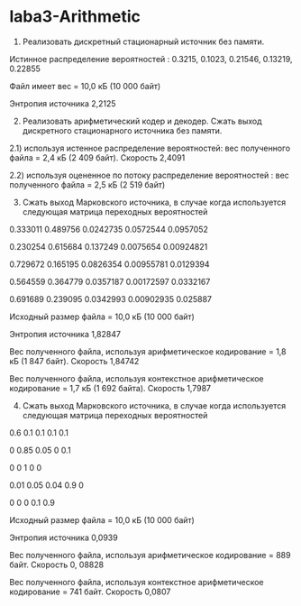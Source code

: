 # laba3-Arithmetic

1. Реализовать дискретный стационарный источник без памяти.

Истинное распределение вероятностей : 0.3215, 0.1023, 0.21546, 0.13219, 0.22855

Файл имеет вес = 10,0 кБ (10 000 байт)

Энтропия источника 2,2125

2. Реализовать арифметический кодер и декодер. Сжать выход дискретного стационарного источника без памяти.

2.1) используя истенное распределение вероятностей: вес полученного файла = 2,4 кБ (2 409 байт). Скорость 2,4091

2.2) используя оцененное по потоку распределение вероятностей : вес полученного файла = 2,5 кБ (2 519 байт)

3. Сжать выход Марковского источника, в случае когда используется следующая матрица переходных вероятностей

0.333011 0.489756 0.0242735 0.0572544 0.0957052

0.230254 0.615684 0.137249 0.0075654 0.00924821

0.729672 0.165195 0.0826354 0.00955781 0.0129394

0.564559 0.364779 0.0357187 0.00172597 0.0332167

0.691689 0.239095 0.0342993 0.00902935 0.025887 

Исходный размер файла = 10,0 кБ (10 000 байт)

Энтропия источника 1,82847

Вес полученного файла, используя арифметическое кодирование = 1,8 кБ (1 847 байт). Скорость 1,84742

Вес полученного файла, используя контекстное арифметическое кодирование = 1,7 кБ (1 692 байта). Скорость 1,7987

4. Сжать выход Марковского источника, в случае когда используется следующая матрица переходных вероятностей

0.6 0.1 0.1 0.1 0.1

0 0.85 0.05 0 0.1

0 0 1 0 0

0.01 0.05 0.04 0.9 0

0 0 0 0.1 0.9 

Исходный размер файла = 10,0 кБ (10 000 байт)

Энтропия источника 0,0939

Вес полученного файла, используя арифметическое кодирование = 889 байт. Скорость 0, 08828

Вес полученного файла, используя контекстное арифметическое кодирование = 741 байт. Скорость 0,0807

